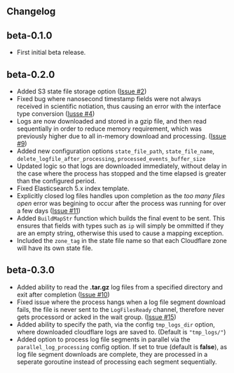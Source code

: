 ## Changelog

beta-0.1.0
-----
* First initial beta release.

beta-0.2.0
-----
* Added S3 state file storage option ([Issue #2](https://github.com/hartfordfive/cloudflarebeat/issues/2))
* Fixed bug where nanosecond timestamp fields were not always received in scientific notiation, thus causing an error with the interface type conversion ([Iusse #4](https://github.com/hartfordfive/cloudflarebeat/issues/4))
* Logs are now downloaded and stored in a gzip file, and then read sequentially in order to reduce memory requirement, which was previously higher due to all in-memory download and processing. ([Issue #9](https://github.com/hartfordfive/cloudflarebeat/issues/9))
* Added new configuration options `state_file_path`, `state_file_name`, `delete_logfile_after_processing`, `processed_events_buffer_size`
* Updated logic so that logs are downloaded immediately, without delay in the case where the process has stopped and the time elapsed is greater than the configured period.
* Fixed Elasticsearch 5.x index template.
* Explicitly closed log files handles upon completion as the *too many files open* error was begining to occur after the process was running for over a few days ([Issue #11](https://github.com/hartfordfive/cloudflarebeat/issues/11))
* Added `BuildMapStr` function which builds the final event to be sent.  This ensures that fields with types such as `ip` will simply be ommitted if they are an empty string, otherwise this used to cause a mapping exception.
* Included the `zone_tag` in the state file name so that each Cloudflare zone will have its own state file.


beta-0.3.0
----
* Added ability to read the **.tar.gz** log files from a specified directory and exit after completion ([Issue #10](https://github.com/hartfordfive/cloudflarebeat/issues/10))
* Fixed issue where the process hangs when a log file segment download fails, the file is never sent to the `LogFilesReady` channel, therefore never gets processord or acked in the wait group. ([Issue #15](https://github.com/hartfordfive/cloudflarebeat/issues/15))
* Added ability to specify the path, via the config `tmp_logs_dir` option, where downloaded cloudflare logs are saved to. (Default is `"tmp_logs/"`)
* Added option to process log file segments in parallel via the `parallel_log_processing` config option.  If set to true (default is **false**), as log file segment downloads are complete, they are processed in a seperate goroutine instead of processing each segment sequentially.